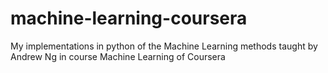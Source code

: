# machine-learning-coursera
My implementations in python of the Machine Learning methods taught by Andrew Ng in course Machine Learning of Coursera
